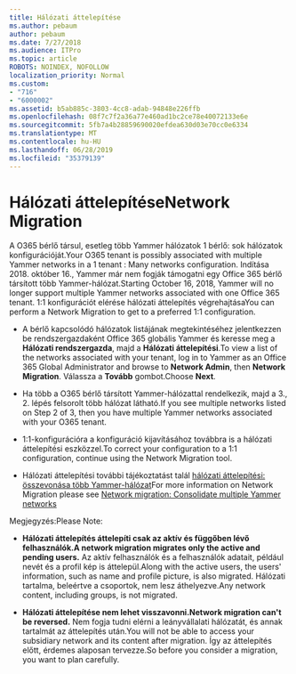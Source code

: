 ```yaml
---
title: Hálózati áttelepítése
ms.author: pebaum
author: pebaum
ms.date: 7/27/2018
ms.audience: ITPro
ms.topic: article
ROBOTS: NOINDEX, NOFOLLOW
localization_priority: Normal
ms.custom:
- "716"
- "6000002"
ms.assetid: b5ab885c-3803-4cc8-adab-94848e226ffb
ms.openlocfilehash: 08f7c7f2a36a77e460ad1bc2ce78e40072133e6e
ms.sourcegitcommit: 5fb7a4b28859690020efdea630d03e70cc0e6334
ms.translationtype: MT
ms.contentlocale: hu-HU
ms.lasthandoff: 06/28/2019
ms.locfileid: "35379139"
---
```

# <a name="network-migration"></a><span data-ttu-id="70237-102">Hálózati áttelepítése</span><span class="sxs-lookup"><span data-stu-id="70237-102">Network Migration</span></span>

<span data-ttu-id="70237-103">A O365 bérlő társul, esetleg több Yammer hálózatok 1 bérlő: sok hálózatok konfigurációját.</span><span class="sxs-lookup"><span data-stu-id="70237-103">Your O365 tenant is possibly associated with multiple Yammer networks in a 1 tenant : Many networks configuration.</span></span> <span data-ttu-id="70237-104">Indítása 2018. október 16., Yammer már nem fogják támogatni egy Office 365 bérlő társított több Yammer-hálózat.</span><span class="sxs-lookup"><span data-stu-id="70237-104">Starting October 16, 2018, Yammer will no longer support multiple Yammer networks associated with one Office 365 tenant.</span></span> <span data-ttu-id="70237-105">1:1 konfigurációt elérése hálózati áttelepítés végrehajtása</span><span class="sxs-lookup"><span data-stu-id="70237-105">You can perform a Network Migration to get to a preferred 1:1 configuration.</span></span>
  
- <span data-ttu-id="70237-106">A bérlő kapcsolódó hálózatok listájának megtekintéséhez jelentkezzen be rendszergazdaként Office 365 globális Yammer és keresse meg a **Hálózati rendszergazda**, majd a **Hálózati áttelepítési**.</span><span class="sxs-lookup"><span data-stu-id="70237-106">To view a list of the networks associated with your tenant, log in to Yammer as an Office 365 Global Administrator and browse to **Network Admin**, then **Network Migration**.</span></span> <span data-ttu-id="70237-107">Válassza a **Tovább** gombot.</span><span class="sxs-lookup"><span data-stu-id="70237-107">Choose **Next**.</span></span>

- <span data-ttu-id="70237-108">Ha több a O365 bérlő társított Yammer-hálózattal rendelkezik, majd a 3., 2. lépés felsorolt több hálózat látható.</span><span class="sxs-lookup"><span data-stu-id="70237-108">If you see multiple networks listed on Step 2 of 3, then you have multiple Yammer networks associated with your O365 tenant.</span></span>

- <span data-ttu-id="70237-109">1:1-konfigurációra a konfiguráció kijavításához továbbra is a hálózati áttelepítési eszközzel.</span><span class="sxs-lookup"><span data-stu-id="70237-109">To correct your configuration to a 1:1 configuration, continue using the Network Migration tool.</span></span>

- <span data-ttu-id="70237-110">Hálózati áttelepítési további tájékoztatást talál [hálózati áttelepítési: összevonása több Yammer-hálózat](https://support.office.com/article/a22c1b20-9231-4ce2-a916-392b1056d002)</span><span class="sxs-lookup"><span data-stu-id="70237-110">For more information on Network Migration please see [Network migration: Consolidate multiple Yammer networks](https://support.office.com/article/a22c1b20-9231-4ce2-a916-392b1056d002)</span></span>

<span data-ttu-id="70237-111">Megjegyzés:</span><span class="sxs-lookup"><span data-stu-id="70237-111">Please Note:</span></span>
  
- <span data-ttu-id="70237-112">**Hálózati áttelepítés áttelepíti csak az aktív és függőben lévő felhasználók.**</span><span class="sxs-lookup"><span data-stu-id="70237-112">**A network migration migrates only the active and pending users.**</span></span> <span data-ttu-id="70237-113">Az aktív felhasználók és a felhasználók adatait, például nevét és a profil kép is áttelepül.</span><span class="sxs-lookup"><span data-stu-id="70237-113">Along with the active users, the users' information, such as name and profile picture, is also migrated.</span></span> <span data-ttu-id="70237-114">Hálózati tartalma, beleértve a csoportok, nem lesz áthelyezve.</span><span class="sxs-lookup"><span data-stu-id="70237-114">Any network content, including groups, is not migrated.</span></span>

- <span data-ttu-id="70237-115">**Hálózati áttelepítése nem lehet visszavonni.**</span><span class="sxs-lookup"><span data-stu-id="70237-115">**Network migration can't be reversed.**</span></span> <span data-ttu-id="70237-116">Nem fogja tudni elérni a leányvállalati hálózatát, és annak tartalmát az áttelepítés után.</span><span class="sxs-lookup"><span data-stu-id="70237-116">You will not be able to access your subsidiary network and its content after migration.</span></span> <span data-ttu-id="70237-117">Így az áttelepítés előtt, érdemes alaposan tervezze.</span><span class="sxs-lookup"><span data-stu-id="70237-117">So before you consider a migration, you want to plan carefully.</span></span>
